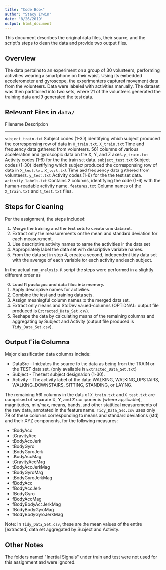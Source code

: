 ```yaml
---
title: "Code Book"
author: "Stacy Irwin"
date: "8/26/2019"
output: html_document
---
```



This document describes the original data files, their source, and the script's steps to clean the data and provide two output files. 

## Overview

The data pertains to an experiment on a group of 30 volunteers, performing activities wearing a smartphone on their waist. Using its embedded accelerometer and gyroscope, the experimenters captured movement data from the volunteers. Data were labeled with activities manually. The dataset was then partitioned into two sets, where 21 of the volunteers generated the training data and 9 generated the test data.

## Relevant Files in `data/`

Filename                Description
-----------------       ------------
`subject_train.txt`     Subject codes (1-30) identifying which subject produced the corresponsing row of data in `X_train.txt`.
`X_train.txt`           Time and frequency data gathered from volunteers. 561 columns of various acceleration and gyroscopic data on the X, Y, and Z axes.
`y_train.txt`           Activity codes (1-6) for the the train set data.
`subject_test.txt`      Subject codes (1-30) identifying which subject produced the corresponsing row of data in `X_test.txt`.
`X_test.txt`            Time and frequency data gathered from volunteers.
`y_test.txt`            Activity codes (1-6) for the the test set data.
`activity_labels.txt`   Contains 2 columns, identifying the code (1-6) with the human-readable activity name.
`features.txt`          Column names of the `X_train.txt` and `X_test.txt` files.


## Steps for Cleaning

Per the assignment, the steps included:

1. Merge the training and the test sets to create one data set.
2. Extract only the measurements on the mean and standard deviation for each measurement.
3. Use descriptive activity names to name the activities in the data set
4. Appropriately label the data set with descriptive variable names.
5. From the data set in step 4, create a second, independent tidy data set with the average of each variable for each activity and each subject.

In the actual `run_analysis.R` script the steps were performed in a slightly different order as:

0. Load R packages and data files into memory.
1. Apply descriptive names for activities.
2. Combine the test and training data sets.
3. Assign meaningful column names to the merged data set.
4. Extract only means and StdDev valued-columns (OPTIONAL: output file produced is `Extracted_Data_Set.csv`).
5. Reshape the data by calculating means of the remaining columns and aggregating by Subject and Activity (output file produced is `Tidy_Data_Set.csv`).


## Output File Columns

Major classification data columns include:

* DataSrc - Inidcates the source fo the data as being from the TRAIN or the TEST data set. (only available in `Extracted_Data_Set.txt`)
* Subject - The test subject designation (1-30).
* Activity - The activity label of the data: WALKING, WALKING_UPSTAIRS, WALKING_DOWNSTAIRS, SITTING, STANDING, or LAYING.

The remaining 561 columns in the data of `X_train.txt` and `X_test.txt` are comprised of separate X, Y, and Z components (where applicable), magnitudes, min/max, means, bands, and other statitical measurements of the raw data, annotated in the feature name. `Tidy_Data_Set.csv` uses only 79 of these columns corresponding to means and standard deviations (std) and their XYZ components, for the following measures:

* tBodyAcc
* tGravityAcc
* tBodyAccJerk
* tBodyGyro
* tBodyGyroJerk
* tBodyAccMag
* tGravityAccMag
* tBodyAccJerkMag
* tBodyGyroMag
* tBodyGyroJerkMag
* fBodyAcc
* fBodyAccJerk
* fBodyGyro
* fBodyAccMag
* fBodyBodyAccJerkMag
* fBodyBodyGyroMag
* fBodyBodyGyroJerkMag

Note: In `Tidy_Data_Set.csv`, these are the mean values of the entire [extracted] data set aggregated by Subject and Activity.

## Other Notes

The folders named "Inertial Signals" under train and test were not used for this assignment and were ignored.


